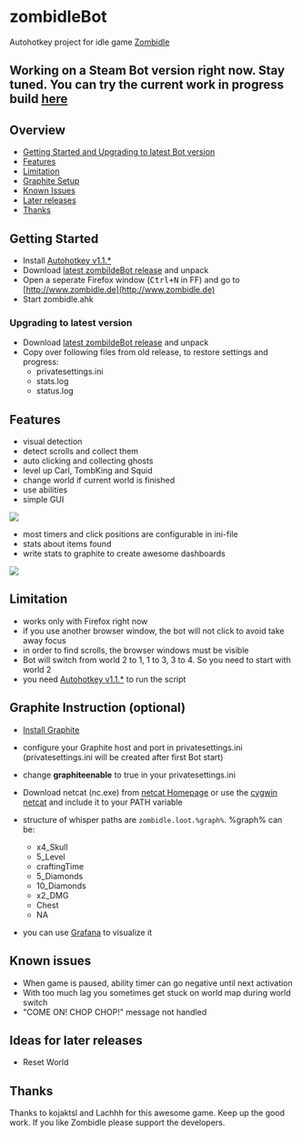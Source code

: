 # zombidleBot
Autohotkey project for idle game [Zombidle](http://www.zombidle.de)

## Working on a Steam Bot version right now. Stay tuned. You can try the current work in progress build [here](https://github.com/cottiAC/zombidleBot/tree/steamrelease)

## Overview
* [Getting Started and Upgrading to latest Bot version](#getting-started)
* [Features](#features)
* [Limitation](#limitation)
* [Graphite Setup](#graphite-instruction-optional)
* [Known Issues](#known-issues)
* [Later releases](#ideas-for-later-releases)
* [Thanks](#thanks)

## Getting Started
* Install  [Autohotkey v1.1.*](https://autohotkey.com/)
* Download [latest zombildeBot release](https://github.com/cottiAC/zombidleBot/releases/latest) and unpack
* Open a seperate Firefox window (<kbd>Ctrl+N</kbd> in FF) and go to [http://www.zombidle.de](http://www.zombidle.de)
* Start zombidle.ahk 

### Upgrading to latest version
* Download [latest zombildeBot release](https://github.com/cottiAC/zombidleBot/releases/latest) and unpack
* Copy over following files from old release, to restore settings and progress:
  * privatesettings.ini
  * stats.log
  * status.log

## Features
* visual detection
* detect scrolls and collect them
* auto clicking and collecting ghosts
* level up Carl, TombKing and Squid
* change world if current world is finished
* use abilities
* simple GUI

![](https://github.com/cottiAC/zombidleBot/blob/master/imgs/readme/gui.png)
* most timers and click positions are configurable in ini-file
* stats about items found
* write stats to graphite to create awesome dashboards

![](https://github.com/cottiAC/zombidleBot/blob/master/imgs/readme/graph.png)

## Limitation
* works only with Firefox right now
* if you use another browser window, the bot will not click to avoid take away focus
* in order to find scrolls, the browser windows must be visible
* Bot will switch from world 2 to 1, 1 to 3, 3 to 4. So you need to start with world 2 
* you need [Autohotkey v1.1.*](https://autohotkey.com/) to run the script


## Graphite Instruction (optional)
* [Install Graphite](https://graphite.readthedocs.io/en/latest/install.html#id2)
* configure your Graphite host and port in privatesettings.ini (privatesettings.ini will be created after first Bot start)
* change **graphiteenable** to true in your privatesettings.ini
* Download netcat (nc.exe) from [netcat Homepage](http://netcat.sourceforge.net/) or use the [cygwin netcat](https://cygwin.com/) and include it to your PATH variable
* structure of whisper paths are `zombidle.loot.%graph%`. %graph% can be:
  * x4_Skull
  * 5_Level
  * craftingTime
  * 5_Diamonds
  * 10_Diamonds
  * x2_DMG
  * Chest
  * NA

* you can use [Grafana](http://grafana.org/) to visualize it

## Known issues
* When game is paused, ability timer can go negative until next activation
* With too much lag you sometimes get stuck on world map during world switch
* "COME ON! CHOP CHOP!" message not handled

## Ideas for later releases
* Reset World

## Thanks
Thanks to kojaktsl and Lachhh for this awesome game. Keep up the good work.
If you like Zombidle please support the developers. 

